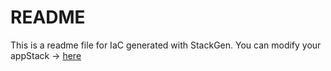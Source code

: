 # README
This is a readme file for IaC generated with StackGen.
You can modify your appStack -> [here](http://main.dev.stackgen.com/appstacks/fdc9d4f1-b00a-42d3-8d4f-d27bde4ee2fc)
